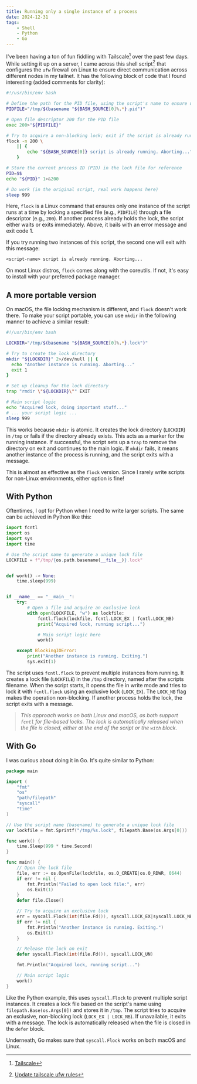 ```yaml
---
title: Running only a single instance of a process
date: 2024-12-31
tags:
    - Shell
    - Python
    - Go
---
```


I've been having a ton of fun fiddling with Tailscale[^1] over the past few days. While
setting it up on a server, I came across this shell script[^2] that configures the `ufw`
firewall on Linux to ensure direct communication across different nodes in my tailnet. It
has the following block of code that I found interesting (added comments for clarity):

```sh
#!/usr/bin/env bash

# Define the path for the PID file, using the script's name to ensure uniqueness
PIDFILE="/tmp/$(basename "${BASH_SOURCE[0]%.*}.pid")"

# Open file descriptor 200 for the PID file
exec 200>"${PIDFILE}"

# Try to acquire a non-blocking lock; exit if the script is already running
flock -n 200 \
    || {
        echo "${BASH_SOURCE[0]} script is already running. Aborting..."; exit 1;
    }

# Store the current process ID (PID) in the lock file for reference
PID=$$
echo "${PID}" 1>&200

# Do work (in the original script, real work happens here)
sleep 999
```

Here, `flock` is a Linux command that ensures only one instance of the script runs at a time
by locking a specified file (e.g., `PIDFILE`) through a file descriptor (e.g., `200`). If
another process already holds the lock, the script either waits or exits immediately. Above,
it bails with an error message and exit code 1.

If you try running two instances of this script, the second one will exit with this message:

```txt
<script-name> script is already running. Aborting...
```

On most Linux distros, `flock` comes along with the coreutils. If not, it's easy to install
with your preferred package manager.

## A more portable version

On macOS, the file locking mechanism is different, and `flock` doesn't work there. To make
your script portable, you can use `mkdir` in the following manner to achieve a similar
result:

```sh
#!/usr/bin/env bash

LOCKDIR="/tmp/$(basename "${BASH_SOURCE[0]%.*}.lock")"

# Try to create the lock directory
mkdir "${LOCKDIR}" 2>/dev/null || {
  echo "Another instance is running. Aborting..."
  exit 1
}

# Set up cleanup for the lock directory
trap "rmdir \"${LOCKDIR}\"" EXIT

# Main script logic
echo "Acquired lock, doing important stuff..."
# ... your script logic ...
sleep 999
```

This works because `mkdir` is atomic. It creates the lock directory (`LOCKDIR`) in `/tmp` or
fails if the directory already exists. This acts as a marker for the running instance. If
successful, the script sets up a `trap` to remove the directory on exit and continues to the
main logic. If `mkdir` fails, it means another instance of the process is running, and the
script exits with a message.

This is almost as effective as the `flock` version. Since I rarely write scripts for
non-Linux environments, either option is fine!

## With Python

Oftentimes, I opt for Python when I need to write larger scripts. The same can be achieved
in Python like this:

```py
import fcntl
import os
import sys
import time

# Use the script name to generate a unique lock file
LOCKFILE = f"/tmp/{os.path.basename(__file__)}.lock"


def work() -> None:
    time.sleep(999)


if __name__ == "__main__":
    try:
        # Open a file and acquire an exclusive lock
        with open(LOCKFILE, "w") as lockfile:
            fcntl.flock(lockfile, fcntl.LOCK_EX | fcntl.LOCK_NB)
            print("Acquired lock, running script...")

            # Main script logic here
            work()

    except BlockingIOError:
        print("Another instance is running. Exiting.")
        sys.exit(1)
```

The script uses `fcntl.flock` to prevent multiple instances from running. It creates a lock
file (`LOCKFILE`) in the `/tmp` directory, named after the scripts filename. When the script
starts, it opens the file in write mode and tries to lock it with `fcntl.flock` using an
exclusive lock (`LOCK_EX`). The `LOCK_NB` flag makes the operation non-blocking. If another
process holds the lock, the script exits with a message.

> _This approach works on both Linux and macOS, as both support `fcntl` for file-based
> locks. The lock is automatically released when the file is closed, either at the end of
> the script or the `with` block._

## With Go

I was curious about doing it in Go. It's quite similar to Python:

```go
package main

import (
    "fmt"
    "os"
    "path/filepath"
    "syscall"
    "time"
)

// Use the script name (basename) to generate a unique lock file
var lockfile = fmt.Sprintf("/tmp/%s.lock", filepath.Base(os.Args[0]))

func work() {
    time.Sleep(999 * time.Second)
}

func main() {
    // Open the lock file
    file, err := os.OpenFile(lockfile, os.O_CREATE|os.O_RDWR, 0644)
    if err != nil {
        fmt.Println("Failed to open lock file:", err)
        os.Exit(1)
    }
    defer file.Close()

    // Try to acquire an exclusive lock
    err = syscall.Flock(int(file.Fd()), syscall.LOCK_EX|syscall.LOCK_NB)
    if err != nil {
        fmt.Println("Another instance is running. Exiting.")
        os.Exit(1)
    }

    // Release the lock on exit
    defer syscall.Flock(int(file.Fd()), syscall.LOCK_UN)

    fmt.Println("Acquired lock, running script...")

    // Main script logic
    work()
}
```

Like the Python example, this uses `syscall.Flock` to prevent multiple script instances. It
creates a lock file based on the script's name using `filepath.Base(os.Args[0])` and stores
it in `/tmp`. The script tries to acquire an exclusive, non-blocking lock
(`LOCK_EX | LOCK_NB`). If unavailable, it exits with a message. The lock is automatically
released when the file is closed in the `defer` block.

Underneath, Go makes sure that `syscall.Flock` works on both macOS and Linux.

[^1]: [Tailscale](https://tailscale.com/)

[^2]:
    [Update tailscale ufw rules](https://github.com/AT3K/Tailscale-Firewall-Setup/blob/main/update_tailscale_ufw_rules.sh)

